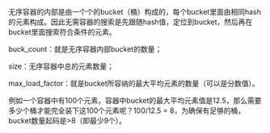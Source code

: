 无序容器的内部是由一个个的bucket（桶）构成的，每个bucket里面由相同hash的元素构成。因此无需容器的搜索是先跟随hash值，定位到bucket，然后再在bucket里面搜索符合条件的元素。

 

buck_count：就是无序容器内部bucket的数量；

size：无序容器中总的元素数量；

max_load_factor：就是bucket所容纳的最大平均元素的数量（可以是分数值）。

 

例如一个容器中有100个元素，容器中bucket的最大平均元素值是12.5，那么需要多少个桶才能完全装下这100个元素呢？100/12.5 = 8，为确保有足够的桶，bucket数量起码是>8（即最少9个）。

